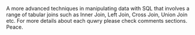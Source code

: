 A more advanced techniques in manipulating data with SQL that involves a range of tabular joins such as Inner Join, Left Join, Cross Join, Union Join etc.
For more details about each quwry please check comments sections.
Peace.
